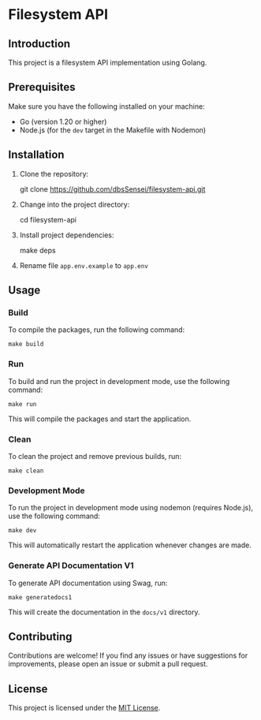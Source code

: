 Filesystem API
==============

Introduction
------------

This project is a filesystem API implementation using Golang.

Prerequisites
-------------

Make sure you have the following installed on your machine:

*   Go (version 1.20 or higher)
*   Node.js (for the `dev` target in the Makefile with Nodemon)

Installation
------------

1.  Clone the repository:

    git clone https://github.com/dbsSensei/filesystem-api.git

2.  Change into the project directory:

    cd filesystem-api

3. Install project dependencies:

    make deps

4. Rename file ```app.env.example``` to ```app.env```

Usage
-----

### Build

To compile the packages, run the following command:

    make build

### Run

To build and run the project in development mode, use the following command:

    make run

This will compile the packages and start the application.

### Clean

To clean the project and remove previous builds, run:

    make clean

### Development Mode

To run the project in development mode using nodemon (requires Node.js), use the following command:

    make dev

This will automatically restart the application whenever changes are made.

### Generate API Documentation V1

To generate API documentation using Swag, run:

    make generatedocs1

This will create the documentation in the `docs/v1` directory.

Contributing
------------

Contributions are welcome! If you find any issues or have suggestions for improvements, please open an issue or submit a pull request.

License
-------

This project is licensed under the [MIT License](LICENSE).
